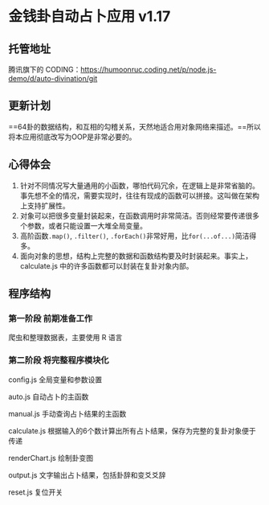 # 金钱卦自动占卜应用 v1.17

## 托管地址

腾讯旗下的 CODING：https://humoonruc.coding.net/p/node.js-demo/d/auto-divination/git

## 更新计划

==64卦的数据结构，和互相的勾稽关系，天然地适合用对象网络来描述。==所以将本应用彻底改写为OOP是非常必要的。



## 心得体会

1. 针对不同情况写大量通用的小函数，哪怕代码冗余，在逻辑上是非常省脑的。事先想不全的情况，需要实现时，往往有现成的函数可以拼接。这叫做在架构上支持扩展性。
2. 对象可以把很多变量封装起来，在函数调用时非常简洁。否则经常要传递很多个参数，或者只能设置一大堆全局变量。
3. 高阶函数`.map()`, `.filter()`, `.forEach()`非常好用，比`for(...of...)`简洁得多。
4. 面向对象的思想，结构上完整的数据和函数结构要及时封装起来。事实上，calculate.js 中的许多函数都可以封装在复卦对象内部。


## 程序结构

### 第一阶段 前期准备工作

爬虫和整理数据表，主要使用 R 语言

### 第二阶段 将完整程序模块化

config.js 全局变量和参数设置

auto.js 自动占卜的主函数

manual.js 手动查询占卜结果的主函数

calculate.js 根据输入的6个数计算出所有占卜结果，保存为完整的复卦对象便于传递

renderChart.js 绘制卦变图

output.js 文字输出占卜结果，包括卦辞和变爻爻辞

reset.js 复位开关
